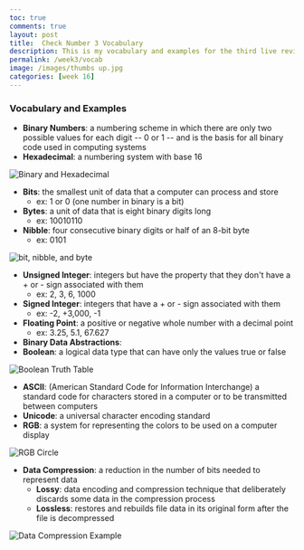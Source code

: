 ```yaml
---
toc: true
comments: true
layout: post
title:  Check Number 3 Vocabulary
description: This is my vocabulary and examples for the third live review.
permalink: /week3/vocab
image: /images/thumbs up.jpg
categories: [week 16]
---
```




### Vocabulary and Examples

- **Binary Numbers**: a numbering scheme in which there are only two possible values for each digit -- 0 or 1 -- and is the basis for all binary code used in computing systems
- **Hexadecimal**: a numbering system with base 16

![Binary and Hexadecimal]({{site.baseurl}}/images/hexadecimal.jpg)

- **Bits**: the smallest unit of data that a computer can process and store
    - ex: 1 or 0 (one number in binary is a bit)
- **Bytes**: a unit of data that is eight binary digits long
    - ex: 10010110
- **Nibble**: four consecutive binary digits or half of an 8-bit byte
    - ex: 0101

![bit, nibble, and byte]({{site.baseurl}}/images/bitnibbleandbyte.png)

- **Unsigned Integer**: integers but have the property that they don't have a + or - sign associated with them
    - ex: 2, 3, 6, 1000
- **Signed Integer**: integers that have a + or - sign associated with them
    - ex: -2, +3,000, -1
- **Floating Point**: a positive or negative whole number with a decimal point
    - ex: 3.25, 5.1, 67.627
- **Binary Data Abstractions**: 
- **Boolean**: a logical data type that can have only the values true or false

![Boolean Truth Table]({{site.baseurl}}/images/booleanthruthtable.png)


- **ASCII**: (American Standard Code for Information Interchange) a standard code for characters stored in a computer or to be transmitted between computers
- **Unicode**: a universal character encoding standard
- **RGB**: a system for representing the colors to be used on a computer display

![RGB Circle]({{site.baseurl}}/images/rgb.png)

- **Data Compression**: a reduction in the number of bits needed to represent data
    - **Lossy**: data encoding and compression technique that deliberately discards some data in the compression process
    - **Lossless**: restores and rebuilds file data in its original form after the file is decompressed

![Data Compression Example]({{site.baseurl}}/images/catlosseyandlossless.jpg)
